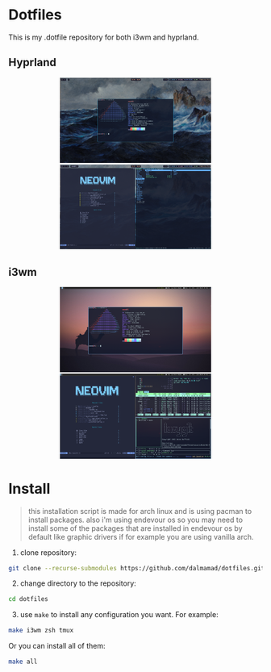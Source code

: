 # Dotfiles

This is my .dotfile repository for both i3wm and hyprland.

## Hyprland

<p align="center">
    <img src="./screenshots/hypr-1.png" width="300"/>
    <img src="./screenshots/hypr-2.png" width="300"/>
</p>

## i3wm

<p align="center">
    <img src="./screenshots/i3-1.png" width="300"/>
    <img src="./screenshots/i3-2.png" width="300"/>
</p>

# Install

> this installation script is made for arch linux and is using pacman to install packages. also i'm using endevour os so you may need to install some of the packages that are installed in endevour os by default like graphic drivers if for example you are using vanilla arch.

1. clone repository:

```bash
git clone --recurse-submodules https://github.com/dalmamad/dotfiles.git
```

2. change directory to the repository:

```bash
cd dotfiles
```

3. use `make` to install any configuration you want. For example:

```bash
make i3wm zsh tmux
```

Or you can install all of them:

```bash
make all
```
